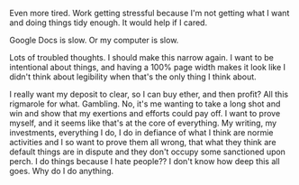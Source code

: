 Even more tired. Work getting stressful because I'm not getting what I want and doing things tidy enough. It would help if I cared.

Google Docs is slow. Or my computer is slow.

Lots of troubled thoughts. I should make this narrow again. I want to be intentional about things, and having a 100% page width makes it look like I didn't think about legibility when that's the only thing I think about.

I really want my deposit to clear, so I can buy ether, and then profit? All this rigmarole for what. Gambling. No, it's me wanting to take a long shot and win and show that my exertions and efforts could pay off. I want to prove myself, and it seems like that's at the core of everything. My writing, my investments, everything I do, I do in defiance of what I think are normie activities and I so want to prove them all wrong, that what they think are default things are in dispute and they don't occupy some sanctioned upon perch. I do things because I hate people?? I don't know how deep this all goes. Why do I do anything.

